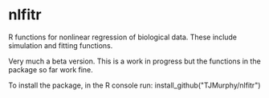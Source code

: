 # nlfitr
R functions for nonlinear regression of biological data. These include simulation and fitting functions.

Very much a beta version. This is a work in progress but the functions in the package so far work fine.  

To install the package, in the R console run: install_github("TJMurphy/nlfitr")
